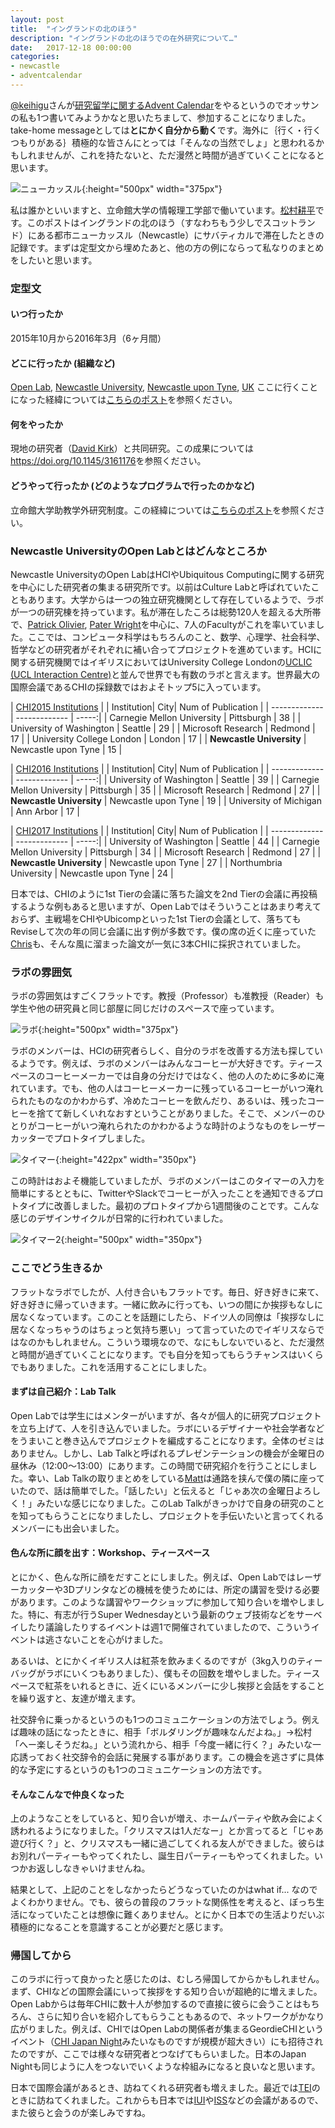 ```yaml
---
layout: post
title:  "イングランドの北のほう"
description: "イングランドの北のほうでの在外研究について…"
date:   2017-12-18 00:00:00
categories:
- newcastle
- adventcalendar
---
```


[@keihigu](https://twitter.com/keihigu)さんが[研究留学に関するAdvent Calendar](https://adventar.org/calendars/2562)をやるというのでオッサンの私も1つ書いてみようかなと思いたちまして、参加することになりました。take-home messageとしては**とにかく自分から動く**です。海外に｛行く・行くつもりがある｝積極的な皆さんにとっては「そんなの当然でしょ」と思われるかもしれませんが、これを持たないと、ただ漫然と時間が過ぎていくことになると思います。

![ニューカッスル](https://matsumur.github.io/ncl/images/ncl.jpg){:height="500px" width="375px"}

私は誰かといいますと、立命館大学の情報理工学部で働いています。[松村耕平](http://research-db.ritsumei.ac.jp/Profiles/112/0011175/profile.html)です。このポストはイングランドの北のほう（すなわちもう少しでスコットランド）にある都市ニューカッスル（Newcastle）にサバティカルで滞在したときの記録です。まずは定型文から埋めたあと、他の方の例にならって私なりのまとめをしたいと思います。

### 定型文

#### いつ行ったか
2015年10月から2016年3月（6ヶ月間）

#### どこに行ったか (組織など)
[Open Lab](https://openlab.ncl.ac.uk), [Newcastle University](http://www.ncl.ac.uk), [Newcastle upon Tyne](https://en.wikipedia.org/wiki/Newcastle_upon_Tyne), [UK](https://en.wikipedia.org/wiki/United_Kingdom) ここに行くことになった経緯については[こちらのポスト](https://matsumur.github.io/ncl/living/research/2015/09/01/where-shall-I-visit.html)を参照ください。

#### 何をやったか
現地の研究者（[David Kirk](http://www.dskirk.org)）と共同研究。この成果については<https://doi.org/10.1145/3161176>を参照ください。

#### どうやって行ったか (どのようなプログラムで行ったのかなど)
立命館大学助教学外研究制度。この経緯については[こちらのポスト](https://matsumur.github.io/ncl/preparation/japan/2014/07/31/apply-or-not.html)を参照ください。

### Newcastle UniversityのOpen Labとはどんなところか
Newcastle UniversityのOpen LabはHCIやUbiquitous Computingに関する研究を中心にした研究者の集まる研究所です。以前はCulture Labと呼ばれていたこともあります。大学からは一つの独立研究機関として存在しているようで、ラボが一つの研究棟を持っています。私が滞在したころは総勢120人を超える大所帯で、[Patrick Olivier](https://openlab.ncl.ac.uk/people/nplo), [Pater Wright](https://openlab.ncl.ac.uk/people/npcw1/)を中心に、7人のFacultyがこれを率いていました。ここでは、コンピュータ科学はもちろんのこと、数学、心理学、社会科学、哲学などの研究者がそれぞれに補い合ってプロジェクトを進めています。HCIに関する研究機関ではイギリスにおいてはUniversity College Londonの[UCLIC (UCL Interaction Centre)](https://uclic.ucl.ac.uk)と並んで世界でも有数のラボと言えます。世界最大の国際会議であるCHIの採録数ではおよそトップ5に入っています。

| [CHI2015 Institutions](http://www.kashyaptodi.com/chi2015/institutions) |
| Institution| City| Num of Publication  |
| ------------- | ------------- | -----:|
| Carnegie Mellon University | Pittsburgh | 38 |
| University of Washington | Seattle | 29 |
| Microsoft Research | Redmond | 17 |
| University College London | London | 17 |
| **Newcastle University** | Newcastle upon Tyne	| 15 |

| [CHI2016 Institutions](http://www.kashyaptodi.com/chi2016/institutions) |
| Institution| City| Num of Publication  |
| ------------- | ------------- | -----:|
| University of Washington | Seattle | 39 |
| Carnegie Mellon University | Pittsburgh | 35 |
| Microsoft Research | Redmond | 27 |
| **Newcastle University** | Newcastle upon Tyne	| 19 |
| University of Michigan | Ann Arbor | 17 |

| [CHI2017 Institutions](http://www.kashyaptodi.com/chi2017/institutions) |
| Institution| City| Num of Publication  |
| ------------- | ------------- | -----:|
| University of Washington | Seattle | 44 |
| Carnegie Mellon University | Pittsburgh | 34 |
| Microsoft Research | Redmond | 27 |
| **Newcastle University** | Newcastle upon Tyne	 | 27 |
| Northumbria University | Newcastle upon Tyne | 24 |

日本では、CHIのように1st Tierの会議に落ちた論文を2nd Tierの会議に再投稿するような例もあると思いますが、Open Labではそういうことはあまり考えておらず、主戦場をCHIやUbicompといった1st Tierの会議として、落ちてもReviseして次の年の同じ会議に出す例が多数です。僕の席の近くに座っていた[Chris](https://elsden.me)も、そんな風に溜まった論文が一気に3本CHIに採択されていました。

### ラボの雰囲気
ラボの雰囲気はすごくフラットです。教授（Professor）も准教授（Reader）も学生や他の研究員と同じ部屋に同じだけのスペースで座っています。

![ラボ](https://matsumur.github.io/ncl/images/lab.jpg){:height="500px" width="375px"}

ラボのメンバーは、HCIの研究者らしく、自分のラボを改善する方法も探しているようです。例えば、ラボのメンバーはみんなコーヒーが大好きです。ティースペースのコーヒーメーカーでは自身の分だけではなく、他の人のために多めに淹れています。でも、他の人はコーヒーメーカーに残っているコーヒーがいつ淹れられたものなのかわからず、冷めたコーヒーを飲んだり、あるいは、残ったコーヒーを捨てて新しくいれなおすということがありました。そこで、メンバーのひとりがコーヒーがいつ淹れられたのかわかるような時計のようなものをレーザーカッターでプロトタイプしました。

![タイマー](https://matsumur.github.io/ncl/images/timer1.jpg){:height="422px" width="350px"}

この時計はおよそ機能していましたが、ラボのメンバーはこのタイマーの入力を簡単にするとともに、TwitterやSlackでコーヒーが入ったことを通知できるプロトタイプに改善しました。最初のプロトタイプから1週間後のことです。こんな感じのデザインサイクルが日常的に行われていました。

![タイマー2](https://matsumur.github.io/ncl/images/timer2.jpg){:height="500px" width="350px"}

### ここでどう生きるか
フラットなラボでしたが、人付き合いもフラットです。毎日、好き好きに来て、好き好きに帰っていきます。一緒に飲みに行っても、いつの間にか挨拶もなしに居なくなっています。このことを話題にしたら、ドイツ人の同僚は「挨拶なしに居なくなっちゃうのはちょっと気持ち悪い」って言っていたのでイギリスならではなのかもしれません。こういう環境なので、なにもしないでいると、ただ漫然と時間が過ぎていくことになります。でも自分を知ってもらうチャンスはいくらでもありました。これを活用することにしました。

#### まずは自己紹介：Lab Talk
Open Labでは学生にはメンターがいますが、各々が個人的に研究プロジェクトを立ち上げて、人を引き込んでいました。ラボにいるデザイナーや社会学者などをうまいこと巻き込んでプロジェクトを編成することになります。全体のゼミはありません。しかし、Lab Talkと呼ばれるプレゼンテーションの機会が金曜日の昼休み（12:00〜13:00）にあります。この時間で研究紹介を行うことにしました。幸い、Lab Talkの取りまとめをしている[Matt](http://mrshll.uk)は通路を挟んで僕の隣に座っていたので、話は簡単でした。「話したい」と伝えると「じゃあ次の金曜日よろしく！」みたいな感じになりました。このLab Talkがきっかけで自身の研究のことを知ってもらうことになりましたし、プロジェクトを手伝いたいと言ってくれるメンバーにも出会いました。

#### 色んな所に顔を出す：Workshop、ティースペース
とにかく、色んな所に顔をだすことにしました。例えば、Open Labではレーザーカッターや3Dプリンタなどの機械を使うためには、所定の講習を受ける必要があります。このような講習やワークショップに参加して知り合いを増やしました。特に、有志が行うSuper Wednesdayという最新のウェブ技術などをサーベイしたり議論したりするイベントは週1で開催されていましたので、こういうイベントは逃さないことを心がけました。

あるいは、とにかくイギリス人は紅茶を飲みまくるのですが（3kg入りのティーバッグがラボにいくつもありました）、僕もその回数を増やしました。ティースペースで紅茶をいれるときに、近くにいるメンバーに少し挨拶と会話をすることを繰り返すと、友達が増えます。

社交辞令に乗っかるというのも1つのコミュニケーションの方法でしょう。例えば趣味の話になったときに、相手「ボルダリングが趣味なんだよね。」→松村「へー楽しそうだね。」という流れから、相手「今度一緒に行く？」みたいな一応誘っておく社交辞令的会話に発展する事があります。この機会を逃さずに具体的な予定にするというのも1つのコミュニケーションの方法です。

#### そんなこんなで仲良くなった
上のようなことをしていると、知り合いが増え、ホームパーティや飲み会によく誘われるようになりました。「クリスマスは1人だなー」とか言ってると「じゃあ遊び行く？」と、クリスマスも一緒に過ごしてくれる友人ができました。彼らはお別れパーティーもやってくれたし、誕生日パーティーもやってくれました。いつかお返ししなきゃいけませんね。

結果として、上記のことをしなかったらどうなっていたのかはwhat if... なのでよくわかりません。でも、彼らの普段のフラットな関係性を考えると、ぼっち生活になっていたことは想像に難くありません。とにかく日本での生活よりだいぶ積極的になることを意識することが必要だと感じます。

### 帰国してから
このラボに行って良かったと感じたのは、むしろ帰国してからかもしれません。まず、CHIなどの国際会議にいって挨拶をする知り合いが超絶的に増えました。Open Labからは毎年CHIに数十人が参加するので直接に彼らに会うことはもちろん、さらに知り合いを紹介してもらうこともあるので、ネットワークがかなり広がりました。例えば、CHIではOpen Labの関係者が集まるGeordieCHIというイベント（[CHI Japan Night](https://passmarket.yahoo.co.jp/event/show/detail/01di7pyvgvvw.html)みたいなものですが規模が超大きい）にも招待されたのですが、ここでは様々な研究者とつなげてもらいました。日本のJapan Nightも同じように人をつないでいくような枠組みになると良いなと思います。

日本で国際会議があるとき、訪ねてくれる研究者も増えました。最近では[TEI](http://www.tei-conf.org)のときに訪ねてくれました。これからも日本では[IUI](http://iui.acm.org/)や[ISS](https://iss.acm.org)などの会議があるので、また彼らと会うのが楽しみですね。


